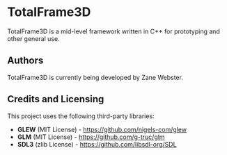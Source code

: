 # TotalFrame3D
TotalFrame3D is a mid-level framework written in C++ for prototyping and other general use.

## Authors
TotalFrame3D is currently being developed by Zane Webster.

## Credits and Licensing
This project uses the following third-party libraries:

- **GLEW** (MIT License) - https://github.com/nigels-com/glew
- **GLM** (MIT License) - https://github.com/g-truc/glm
- **SDL3** (zlib License) - https://github.com/libsdl-org/SDL